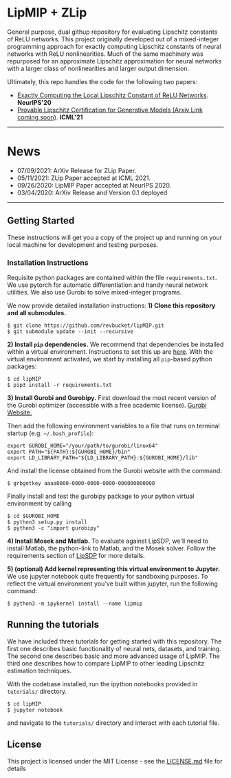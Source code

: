 # LipMIP + ZLip 

General purpose, dual githup repository for evaluating Lipschitz constants of ReLU networks. This project originally developed out of a mixed-integer programming approach for exactly computing Lipschitz constants of neural networks with ReLU nonlinearities. Much of the same machinery was repurposed for an approximate Lipschitz approximation for neural networks with a larger class of nonlinearities and larger output dimension. 

Ultimately, this repo handles the code for the following two papers:
-  [Exactly Computing the Local Lipschitz Constant of ReLU Networks](https://arxiv.org/abs/2003.01219). **NeurIPS'20**
-  [Provable Lipschitz Certification for Generative Models (Arxiv Link coming soon)](https://arxiv.org/abs/2107.02732). **ICML'21**

--- 
# News
- 07/09/2021: ArXiv Release for ZLip Paper.
- 05/11/2021: ZLip Paper accepted at ICML 2021.
- 09/26/2020: LipMIP Paper accepted at NeurIPS 2020.
- 03/04/2020: ArXiv Release and Version 0.1 deployed
---

## Getting Started

These instructions will get you a copy of the project up and running on your local machine for development and testing purposes.

### Installation Instructions
Requisite python packages are contained within the file `requirements.txt`. We use pytorch for automatic differentiation and handy neural network utilities. We also use Gurobi to solve mixed-integer programs. 

We now provide detailed installation instructions:
**1) Clone this repository and all submodules.**
```
$ git clone https://github.com/revbucket/lipMIP.git
$ git submodule update --init --recursive
```
**2) Install `pip` dependencies.** We recommend that dependencies be installed within a virtual environment. Instructions to set this up are [here](https://docs.python.org/3/library/venv.html). With the virtual environment activated, we start by installing all `pip`-based python packages:
```
$ cd lipMIP
$ pip3 install -r requirements.txt
```

**3) Install Gurobi and Gurobipy.** First download the most recent version of the Gurobi optimizer (accessible with a free academic license). [Gurobi Website.](https://www.gurobi.com/downloads/gurobi-optimizer-eula/)

Then add the following environment variables to a file that runs on terminal startup (e.g. `~/.bash_profile`):
```
export GUROBI_HOME="/your/path/to/gurobi/linux64"
export PATH="${PATH}:${GUROBI_HOME}/bin"
export LD_LIBRARY_PATH="${LD_LIBRARY_PATH}:${GUROBI_HOME}/lib"
```

And install the license obtained from the Gurobi website with the command:
```
$ grbgetkey aaaa0000-0000-0000-0000-000000000000
```

Finally install and test the gurobipy package to your python virtual environment by calling 
```
$ cd $GUROBI_HOME
$ python3 setup.py install 
$ python3 -c "import gurobipy"
```

**4) Install Mosek and Matlab.** To evaluate against LipSDP, we'll need to install Matlab, the python-link to Matlab, and the Mosek solver. Follow the requirements section of [LipSDP](https://github.com/arobey1/LipSDP) for more details.

**5) (optional) Add kernel representing this virtual environment to Jupyter.** We use jupyter notebook quite frequently for sandboxing purposes. To reflect the virtual environment you've built within jupyter, run the following command:
```
$ python3 -m ipykernel install --name lipmip
```

## Running the tutorials
We have included three tutorials for getting started with this repository. The first one describes basic functionality of neural nets, datasets, and training. The second one describes basic and more advanced usage of LipMIP. The third one describes how to compare LipMIP to other leading Lipschitz estimation techniques. 


With the codebase installed, run the ipython notebooks provided in `tutorials/` directory. 
```shell
$ cd lipMIP 
$ jupyter notebook 
```
and navigate to the `tutorials/` directory and interact with each tutorial file.


## License

This project is licensed under the MIT License - see the [LICENSE.md](LICENSE.md) file for details


